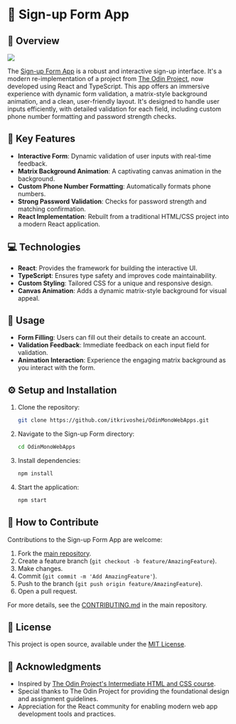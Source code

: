 # 📝 Sign-up Form App

## 📖 Overview

![](https://github.com/itkrivoshei/OdinMonoWebApps/blob/main/media/SignUpForm.gif?raw=true)

The [Sign-up Form App](https://itkrivoshei.github.io/OdinMonoWebApps/#/SignUpForm) is a robust and interactive sign-up interface. It's a modern re-implementation of a project from [The Odin Project](https://www.theodinproject.com/lessons/node-path-intermediate-html-and-css-sign-up-form), now developed using React and TypeScript. This app offers an immersive experience with dynamic form validation, a matrix-style background animation, and a clean, user-friendly layout. It's designed to handle user inputs efficiently, with detailed validation for each field, including custom phone number formatting and password strength checks.

## 🌟 Key Features

- **Interactive Form**: Dynamic validation of user inputs with real-time feedback.
- **Matrix Background Animation**: A captivating canvas animation in the background.
- **Custom Phone Number Formatting**: Automatically formats phone numbers.
- **Strong Password Validation**: Checks for password strength and matching confirmation.
- **React Implementation**: Rebuilt from a traditional HTML/CSS project into a modern React application.

## 💻 Technologies

- **React**: Provides the framework for building the interactive UI.
- **TypeScript**: Ensures type safety and improves code maintainability.
- **Custom Styling**: Tailored CSS for a unique and responsive design.
- **Canvas Animation**: Adds a dynamic matrix-style background for visual appeal.

## 🚀 Usage

- **Form Filling**: Users can fill out their details to create an account.
- **Validation Feedback**: Immediate feedback on each input field for validation.
- **Animation Interaction**: Experience the engaging matrix background as you interact with the form.

## ⚙️ Setup and Installation

1. Clone the repository:
   ```bash
   git clone https://github.com/itkrivoshei/OdinMonoWebApps.git
   ```
2. Navigate to the Sign-up Form directory:
   ```bash
   cd OdinMonoWebApps
   ```
3. Install dependencies:
   ```bash
   npm install
   ```
4. Start the application:
   ```bash
   npm start
   ```

## 🤝 How to Contribute

Contributions to the Sign-up Form App are welcome:

1. Fork the [main repository](https://github.com/itkrivoshei/OdinMonoWebApps).
2. Create a feature branch (`git checkout -b feature/AmazingFeature`).
3. Make changes.
4. Commit (`git commit -m 'Add AmazingFeature'`).
5. Push to the branch (`git push origin feature/AmazingFeature`).
6. Open a pull request.

For more details, see the [CONTRIBUTING.md](https://github.com/itkrivoshei/OdinMonoWebApps/blob/master/CONTRIBUTING.md) in the main repository.

## 📜 License

This project is open source, available under the [MIT License](https://github.com/itkrivoshei/OdinMonoWebApps/blob/master/LICENSE).

## 🌟 Acknowledgments

- Inspired by [The Odin Project's Intermediate HTML and CSS course](https://www.theodinproject.com/lessons/node-path-intermediate-html-and-css-sign-up-form).
- Special thanks to The Odin Project for providing the foundational design and assignment guidelines.
- Appreciation for the React community for enabling modern web app development tools and practices.
